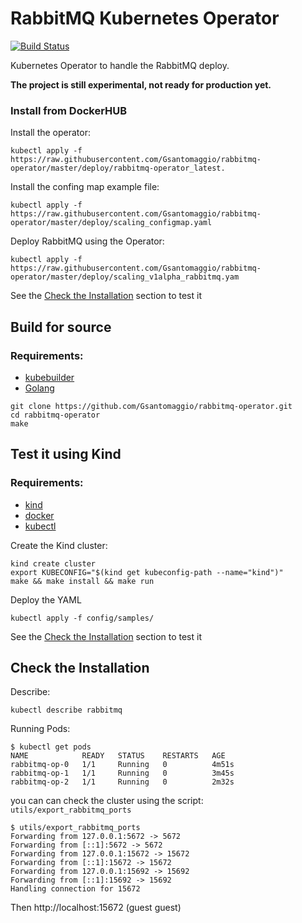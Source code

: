 # RabbitMQ Kubernetes Operator

[![Build Status](https://travis-ci.org/Gsantomaggio/rabbitmq-operator.svg?branch=master)](https://travis-ci.org/Gsantomaggio/rabbitmq-operator)

Kubernetes Operator to handle the RabbitMQ deploy.

**The project is still experimental, not ready for production yet.**


### Install from DockerHUB

Install the operator:
```
kubectl apply -f https://raw.githubusercontent.com/Gsantomaggio/rabbitmq-operator/master/deploy/rabbitmq-operator_latest.
```
 
Install the confing map example file:

```
kubectl apply -f  https://raw.githubusercontent.com/Gsantomaggio/rabbitmq-operator/master/deploy/scaling_configmap.yaml
```

Deploy RabbitMQ using the Operator:
```
kubectl apply -f  https://raw.githubusercontent.com/Gsantomaggio/rabbitmq-operator/master/deploy/scaling_v1alpha_rabbitmq.yam
```

See the [Check the Installation](#check-the-installation) section to test it

## Build for source
### Requirements:
 - [kubebuilder]( https://book.kubebuilder.io/quick-start.html#installation)
 - [Golang](https://golang.org/)

```
git clone https://github.com/Gsantomaggio/rabbitmq-operator.git
cd rabbitmq-operator
make
```



## Test it using Kind
### Requirements:

 - [kind](https://github.com/kubernetes-sigs/kind)
 - [docker](https://www.docker.com/)
 - [kubectl](https://kubernetes.io/docs/tasks/tools/install-kubectl/)

Create the Kind cluster:
```
kind create cluster
export KUBECONFIG="$(kind get kubeconfig-path --name="kind")" 
make && make install && make run
```

Deploy the YAML
```
kubectl apply -f config/samples/
```
See the [Check the Installation](#check-the-installation) section to test it


## Check the Installation

Describe:
```
kubectl describe rabbitmq
```

Running Pods:
```
$ kubectl get pods
NAME            READY   STATUS    RESTARTS   AGE
rabbitmq-op-0   1/1     Running   0          4m51s
rabbitmq-op-1   1/1     Running   0          3m45s
rabbitmq-op-2   1/1     Running   0          2m32s
```

you can can check the cluster using the script: `utils/export_rabbitmq_ports` 
```
$ utils/export_rabbitmq_ports
Forwarding from 127.0.0.1:5672 -> 5672
Forwarding from [::1]:5672 -> 5672
Forwarding from 127.0.0.1:15672 -> 15672
Forwarding from [::1]:15672 -> 15672
Forwarding from 127.0.0.1:15692 -> 15692
Forwarding from [::1]:15692 -> 15692
Handling connection for 15672
```

Then http://localhost:15672 (guest guest)
